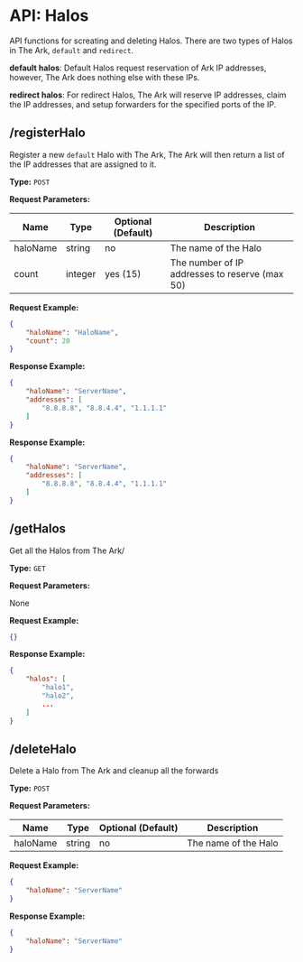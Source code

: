 # API: Halos
API functions for screating and deleting Halos. There are two types of Halos in The Ark, `default` and `redirect`.

__default halos__: Default Halos request reservation of Ark IP addresses, however, The Ark does nothing else with these IPs.

__redirect halos__: For redirect Halos, The Ark will reserve IP addresses, claim the IP addresses, and setup forwarders for the specified ports of the IP.

## /registerHalo
Register a new `default` Halo with The Ark, The Ark will then return a list of the IP
addresses that are assigned to it.

__Type:__ `POST`

__Request Parameters:__

| Name     | Type     | Optional (Default) | Description                                    |
|----------|----------|--------------------|------------------------------------------------|
| haloName | string   | no                 | The name of the Halo                           |
| count  | integer  | yes (15)           | The number of IP addresses to reserve (max 50) |

__Request Example:__
```json
{
    "haloName": "HaloName",
    "count": 20
}
```

__Response Example:__
```json
{
    "haloName": "ServerName",
    "addresses": [
        "8.8.8.8", "8.8.4.4", "1.1.1.1"
    ]
}
```

__Response Example:__
```json
{
    "haloName": "ServerName",
    "addresses": [
        "8.8.8.8", "8.8.4.4", "1.1.1.1"
    ]
}
```


## /getHalos
Get all the Halos from The Ark/

__Type:__ `GET`

__Request Parameters:__

None

__Request Example:__
```json
{}
```

__Response Example:__
```json
{
    "halos": [
        "halo1",
        "halo2",
        ...
    ]
}
```


## /deleteHalo
Delete a Halo from The Ark and cleanup all the forwards

__Type:__ `POST`

__Request Parameters:__

| Name     | Type     | Optional (Default) | Description                                    |
|----------|----------|--------------------|------------------------------------------------|
| haloName | string   | no                 | The name of the Halo                           |

__Request Example:__
```json
{
    "haloName": "ServerName"
}
```

__Response Example:__
```json
{
    "haloName": "ServerName"
}
```